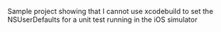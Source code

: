 Sample project showing that I cannot use xcodebuild to set the NSUserDefaults for a unit test running in the iOS simulator